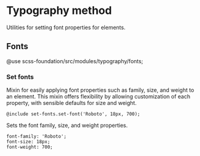 # Typography method

Utilities for setting font properties for elements.

## Fonts

@use scss-foundation/src/modules/typography/fonts;

### Set fonts
Mixin for easily applying font properties such as family, size, and weight to an element. This mixin offers flexibility by allowing customization of each property, with sensible defaults for size and weight.

```
@include set-fonts.set-font('Roboto', 18px, 700);
```

Sets the font family, size, and weight properties.

```
font-family: 'Roboto';
font-size: 18px;
font-weight: 700;
```